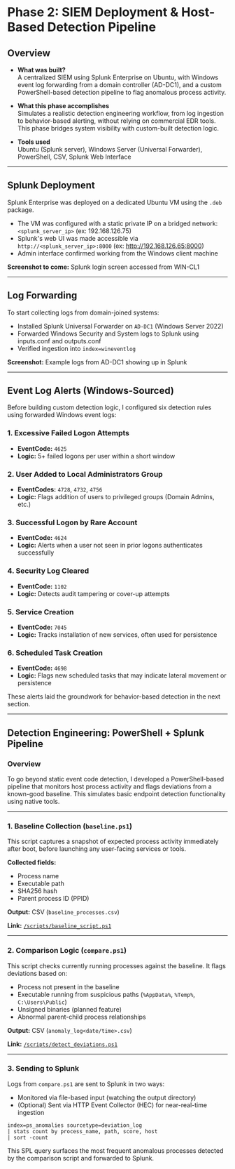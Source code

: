 # Phase 2: SIEM Deployment & Host-Based Detection Pipeline

## Overview

- **What was built?**  
  A centralized SIEM using Splunk Enterprise on Ubuntu, with Windows event log forwarding from a domain controller (AD-DC1), and a custom PowerShell-based detection pipeline to flag anomalous process activity.

- **What this phase accomplishes**  
  Simulates a realistic detection engineering workflow, from log ingestion to behavior-based alerting, without relying on commercial EDR tools. This phase bridges system visibility with custom-built detection logic.

- **Tools used**  
  Ubuntu (Splunk server), Windows Server (Universal Forwarder), PowerShell, CSV, Splunk Web Interface

---

## Splunk Deployment

Splunk Enterprise was deployed on a dedicated Ubuntu VM using the `.deb` package.

- The VM was configured with a static private IP on a bridged network: `<splunk_server_ip>` (ex: 192.168.126.75)
- Splunk's web UI was made accessible via `http://<splunk_server_ip>:8000` (ex: http://192.168.126.65:8000)
- Admin interface confirmed working from the Windows client machine

**Screenshot to come:** Splunk login screen accessed from WIN-CL1

---

## Log Forwarding

To start collecting logs from domain-joined systems:

- Installed Splunk Universal Forwarder on `AD-DC1` (Windows Server 2022)
- Forwarded Windows Security and System logs to Splunk using inputs.conf and outputs.conf
- Verified ingestion into `index=wineventlog`

**Screenshot:** Example logs from AD-DC1 showing up in Splunk

---

## Event Log Alerts (Windows-Sourced)

Before building custom detection logic, I configured six detection rules using forwarded Windows event logs:

### 1. Excessive Failed Logon Attempts
- **EventCode:** `4625`
- **Logic:** 5+ failed logons per user within a short window

### 2. User Added to Local Administrators Group
- **EventCodes:** `4728`, `4732`, `4756`
- **Logic:** Flags addition of users to privileged groups (Domain Admins, etc.)

### 3. Successful Logon by Rare Account
- **EventCode:** `4624`
- **Logic:** Alerts when a user not seen in prior logons authenticates successfully

### 4. Security Log Cleared
- **EventCode:** `1102`
- **Logic:** Detects audit tampering or cover-up attempts

### 5. Service Creation
- **EventCode:** `7045`
- **Logic:** Tracks installation of new services, often used for persistence

### 6. Scheduled Task Creation
- **EventCode:** `4698`
- **Logic:** Flags new scheduled tasks that may indicate lateral movement or persistence

These alerts laid the groundwork for behavior-based detection in the next section.

---

## Detection Engineering: PowerShell + Splunk Pipeline

### Overview

To go beyond static event code detection, I developed a PowerShell-based pipeline that monitors host process activity and flags deviations from a known-good baseline. This simulates basic endpoint detection functionality using native tools.

---

### 1. Baseline Collection (`baseline.ps1`)

This script captures a snapshot of expected process activity immediately after boot, before launching any user-facing services or tools.

**Collected fields:**
- Process name
- Executable path
- SHA256 hash
- Parent process ID (PPID)

**Output:** CSV (`baseline_processes.csv`)

**Link:** [`/scripts/baseline_script.ps1`](./scripts/baseline_script.ps1)

---

### 2. Comparison Logic (`compare.ps1`)

This script checks currently running processes against the baseline. It flags deviations based on:

- Process not present in the baseline
- Executable running from suspicious paths (`%AppData%`, `%Temp%`, `C:\Users\Public`)
- Unsigned binaries (planned feature)
- Abnormal parent-child process relationships

**Output:** CSV (`anomaly_log<date/time>.csv`)

**Link:** [`/scripts/detect_deviations.ps1`](./scripts/detect_deviations.ps1)

---

### 3. Sending to Splunk

Logs from `compare.ps1` are sent to Splunk in two ways:
- Monitored via file-based input (watching the output directory)
- (Optional) Sent via HTTP Event Collector (HEC) for near-real-time ingestion

```spl
index=ps_anomalies sourcetype=deviation_log 
| stats count by process_name, path, score, host
| sort -count
```
This SPL query surfaces the most frequent anomalous processes detected by the comparison script and forwarded to Splunk.
